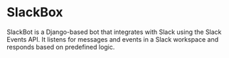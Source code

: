 # SlackBox

SlackBot is a Django-based bot that integrates with Slack using the Slack Events API. It listens for messages and events in a Slack workspace and responds based on predefined logic.
